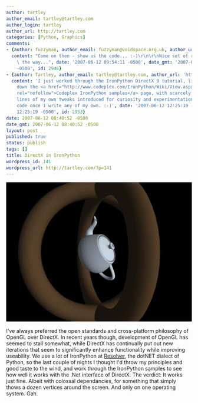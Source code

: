 ```yaml
---
author: tartley
author_email: tartley@tartley.com
author_login: tartley
author_url: http://tartley.com
categories: [Python, Graphics]
comments:
- {author: fuzzyman, author_email: fuzzyman@voidspace.org.uk, author_url: 'http://www.voidspace.org.uk/index2.shtml',
  content: "Come on then - show us the code... :-)\r\n\r\nNice set of recentries by\
    \ the way...", date: '2007-06-12 09:54:11 -0500', date_gmt: '2007-06-12 09:54:11
    -0500', id: 2946}
- {author: Tartley, author_email: tartley@tartley.com, author_url: 'http://tartley.com',
  content: 'I just worked through the IronPython DirectX 9 tutorial, listed halfway
    down the <a href="http://www.codeplex.com/IronPython/Wiki/View.aspx?title=Samples"
    rel="nofollow">Codeplex IronPython samples</a> page, with scarcely half a dozen
    lines of my own tweaks introduced for curiosity and experimentation. I''ll post
    code once I write any of my own. :-)', date: '2007-06-12 12:25:19 -0500', date_gmt: '2007-06-12
    12:25:19 -0500', id: 2953}
date: 2007-06-12 08:40:52 -0500
date_gmt: 2007-06-12 08:40:52 -0500
layout: post
published: true
status: publish
tags: []
title: DirectX in IronPython
wordpress_id: 141
wordpress_url: http://tartley.com/?p=141
---
```


![pyopengl-screen01.jpg](/assets/2007/06/pyopengl-screen01.jpg)

I've always preferred the open standards and cross-platform philosophy
of OpenGL over DirectX. In recent years though, development of OpenGL
has seemed to stall somewhat, while DirectX has continually put out new
iterations that seem to significantly enhance functionality while
improving useability. We use a lot of IronPython at
[Resolver](http://resolversystems.com/), the dotNET dialect of Python,
so the last couple of nights I thought I'd throw my principles and good
taste to the wind, and work through the IronPython samples to see how
well it works with the .Net interface of DirectX. The verdict: It works
just fine. Albeit with colossal dependancies, for something that simply
thows a dozen vertices around the screen. And only on one operating
system. Gah.
